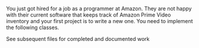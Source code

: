 You just got hired for a job as a programmer at Amazon. They are not happy with their current software that keeps track of Amazon Prime Video inventory and your first project is to write a new one. You need to implement the following classes.

See subsequent files for completed and documented work
